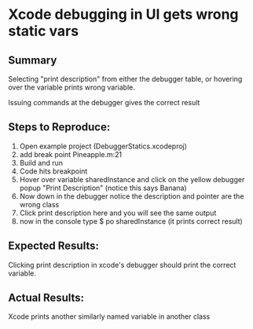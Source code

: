 Xcode debugging in UI gets wrong static vars
=======

Summary
-------
Selecting "print description" from either the debugger table, or hovering over the variable prints wrong variable.

Issuing commands at the debugger gives the correct result 

Steps to Reproduce:
-------
 1. Open example project (DebuggerStatics.xcodeproj)
 2. add break point
     Pineapple.m:21
 3. Build and run
 4. Code hits breakpoint
 5. Hover over variable sharedInstance and click on the yellow debugger popup "Print Description"
    (notice this says Banana)
 6. Now down in the debugger notice the description and pointer are the wrong class
 7. Click print description here and you will see the same output
 8. now in the console type $ po sharedInstance
    (it prints correct result)

Expected Results:
-------
Clicking print description in xcode's debugger should print the correct variable.

Actual Results:
-------
Xcode prints another similarly named variable in another class

